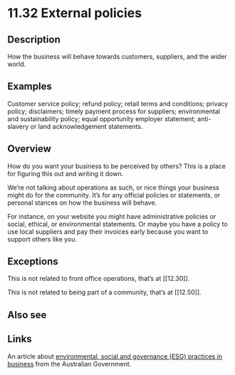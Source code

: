 # 11.32 External policies

## Description

How the business will behave towards customers, suppliers, and the wider world.

## Examples

Customer service policy; refund policy; retail terms and conditions; privacy policy; disclaimers; timely payment process for suppliers; environmental and sustainability policy; equal opportunity employer statement; anti-slavery or land acknowledgement statements.

## Overview

How do you want your business to be perceived by others? This is a place for figuring this out and writing it down.

We’re not talking about operations as such, or nice things your business might do for the community. It’s for any official policies or statements, or personal stances on how the business will behave.

For instance, on your website you might have administrative policies or social, ethical, or environmental statements. Or maybe you have a policy to use local suppliers and pay their invoices early because you want to support others like you.

## Exceptions

This is not related to front office operations, that’s at [[12.30]].

This is not related to being part of a community, that’s at [[12.50]].

## Also see

## Links

An article about [environmental, social and governance (ESG) practices in business](https://business.gov.au/environmental-management/use-environmental-social-and-governance-esg-practices-in-your-business) from the Australian Government.
